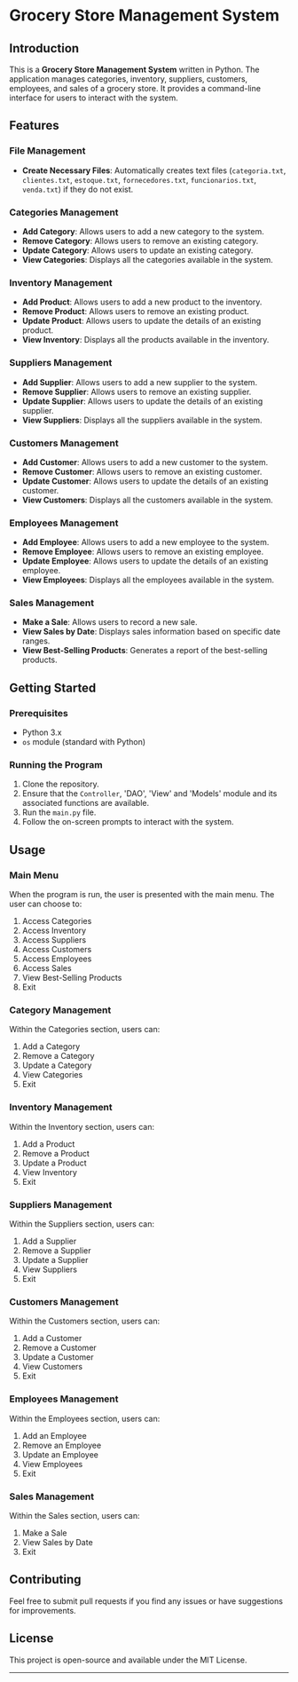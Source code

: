 # Grocery Store Management System

## Introduction
This is a **Grocery Store Management System** written in Python. The application manages categories, inventory, suppliers, customers, employees, and sales of a grocery store. It provides a command-line interface for users to interact with the system.

## Features

### File Management
- **Create Necessary Files**: Automatically creates text files (`categoria.txt`, `clientes.txt`, `estoque.txt`, `fornecedores.txt`, `funcionarios.txt`, `venda.txt`) if they do not exist.

### Categories Management
- **Add Category**: Allows users to add a new category to the system.
- **Remove Category**: Allows users to remove an existing category.
- **Update Category**: Allows users to update an existing category.
- **View Categories**: Displays all the categories available in the system.

### Inventory Management
- **Add Product**: Allows users to add a new product to the inventory.
- **Remove Product**: Allows users to remove an existing product.
- **Update Product**: Allows users to update the details of an existing product.
- **View Inventory**: Displays all the products available in the inventory.

### Suppliers Management
- **Add Supplier**: Allows users to add a new supplier to the system.
- **Remove Supplier**: Allows users to remove an existing supplier.
- **Update Supplier**: Allows users to update the details of an existing supplier.
- **View Suppliers**: Displays all the suppliers available in the system.

### Customers Management
- **Add Customer**: Allows users to add a new customer to the system.
- **Remove Customer**: Allows users to remove an existing customer.
- **Update Customer**: Allows users to update the details of an existing customer.
- **View Customers**: Displays all the customers available in the system.

### Employees Management
- **Add Employee**: Allows users to add a new employee to the system.
- **Remove Employee**: Allows users to remove an existing employee.
- **Update Employee**: Allows users to update the details of an existing employee.
- **View Employees**: Displays all the employees available in the system.

### Sales Management
- **Make a Sale**: Allows users to record a new sale.
- **View Sales by Date**: Displays sales information based on specific date ranges.
- **View Best-Selling Products**: Generates a report of the best-selling products.

## Getting Started

### Prerequisites
- Python 3.x
- `os` module (standard with Python)

### Running the Program
1. Clone the repository.
2. Ensure that the `Controller`, 'DAO', 'View' and 'Models' module and its associated functions are available.
3. Run the `main.py` file.
4. Follow the on-screen prompts to interact with the system.

## Usage

### Main Menu
When the program is run, the user is presented with the main menu. The user can choose to:
1. Access Categories
2. Access Inventory
3. Access Suppliers
4. Access Customers
5. Access Employees
6. Access Sales
7. View Best-Selling Products
8. Exit

### Category Management
Within the Categories section, users can:
1. Add a Category
2. Remove a Category
3. Update a Category
4. View Categories
5. Exit

### Inventory Management
Within the Inventory section, users can:
1. Add a Product
2. Remove a Product
3. Update a Product
4. View Inventory
5. Exit

### Suppliers Management
Within the Suppliers section, users can:
1. Add a Supplier
2. Remove a Supplier
3. Update a Supplier
4. View Suppliers
5. Exit

### Customers Management
Within the Customers section, users can:
1. Add a Customer
2. Remove a Customer
3. Update a Customer
4. View Customers
5. Exit

### Employees Management
Within the Employees section, users can:
1. Add an Employee
2. Remove an Employee
3. Update an Employee
4. View Employees
5. Exit

### Sales Management
Within the Sales section, users can:
1. Make a Sale
2. View Sales by Date
3. Exit

## Contributing
Feel free to submit pull requests if you find any issues or have suggestions for improvements.

## License
This project is open-source and available under the MIT License.

---
